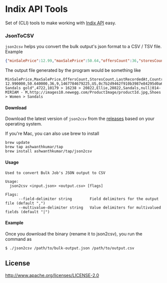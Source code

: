 # Indix API Tools
Set of (CLI) tools to make working with [Indix API](https://developer.indix.com/) easy.

### JsonToCSV
`json2csv` helps you convert the bulk output's json format to a CSV / TSV file. Example

```json
{"minSalePrice":12.99,"maxSalePrice":50.64,"offersCount":36,"storesCount":9,"lastRecordedAt":1467784679225,"countryCode":"US","mpid":"0c7b2d9462f910b3987e84295d0a6a68","currency":"USD","upcs":["UPC1","UPC2","UPC3"],"title":"Women's Sandals gold","brandId":4722,"categoryIdPath":"10179 > 16238 > 20822","brandName":"Ellie","categoryId":20822,"categoryName":"Sandals","mpns":["null","014-MIRIAM - M"],"imageUrl":"http://images10.newegg.com/ProductImage/productId.jpg","categoryNamePath":"Shoes > Women > Sandals"}
```

The output file generated by the program would be something like
```csv
MinSalePrice,MaxSalePrice,OffersCount,StoresCount,LastRecordedAt,CountryCode,Mpid,Currency,Upcs,Title,BrandID,CategoryIDPath,BrandName,CategoryID,CategoryName,Mpns,ImageURL,CategoryNamePath
12.990000,50.640000,36,9,1467784679225,US,0c7b2d9462f910b3987e84295d0a6a68,USD,UPC1|UPC2|UPC3,"Women's Sandals gold",4722,10179 > 16238 > 20822,Ellie,20822,Sandals,null|014-MIRIAM - M,http://images10.newegg.com/ProductImage/productId.jpg,Shoes > Women > Sandals
```

#### Download
Download the latest version of `json2csv` from the [releases](https://github.com/ashwanthkumar/indix-api-tools/releases) based on your operating system.

If you're Mac, you can also use brew to install
```
brew update
brew tap ashwanthkumar/tap
brew install ashwanthkumar/tap/json2csv
```

#### Usage
```
Used to convert Bulk Job's JSON output to CSV

Usage:
  json2csv <input.json> <output.csv> [flags]

Flags:
      --field-delimiter string        Field delimiters for the output file (default ",")
      --multivalue-delimiter string   Value delimiters for multivalued fields (default "|")
```

#### Example
Once you download the binary (rename it to json2csv), you run the command as
```
$ ./json2csv /path/to/bulk-output.json /path/to/output.csv
```

## License
http://www.apache.org/licenses/LICENSE-2.0
